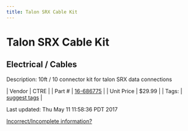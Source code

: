 ```yaml
---
title: Talon SRX Cable Kit
---
```


# Talon SRX Cable Kit
## Electrical / Cables
Description: 	10ft / 10 connector kit for talon SRX data connections 

| Vendor | CTRE | 
| Part # | [16-686775](http://www.ctr-electronics.com/talon-srx-data-cable-kit.html#product_tabs_description_tabbed) | 
| Unit Price | $29.99 | 
| Tags: | [suggest tags](https://docs.google.com/forms/d/e/1FAIpQLSeWyY8v3RgOty-MyWmh9U0iivNYN_molChYyS-0U-o-kOAv_g/viewform) | 

Last updated: Thu May 11 11:58:36 PDT 2017

 [Incorrect/Incomplete information?](https://docs.google.com/forms/d/e/1FAIpQLSeWyY8v3RgOty-MyWmh9U0iivNYN_molChYyS-0U-o-kOAv_g/viewform)